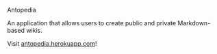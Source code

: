 Antopedia

An application that allows users to create public and private Markdown-based wikis.

Visit [antopedia.herokuapp.com](https://antopedia.herokuapp.com)!
